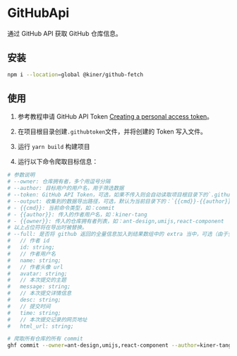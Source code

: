 # GitHubApi

通过 GitHub API 获取 GitHub 仓库信息。

## 安装

```bash
npm i --location=global @kiner/github-fetch
```

## 使用

1. 参考教程申请 GitHub API Token [Creating a personal access token](https://docs.github.com/en/authentication/keeping-your-account-and-data-secure/creating-a-personal-access-token)。

2. 在项目根目录创建`.githubtoken`文件，并将创建的 Token 写入文件。

3. 运行 `yarn build` 构建项目

4. 运行以下命令爬取目标信息：

```bash
# 参数说明
# --owner: 仓库拥有者，多个用逗号分隔
# --author: 目标用户的用户名，用于筛选数据
# --token: GitHub API Token，可选，如果不传入则会自动读取项目根目录下的`.githubtoken`文件
# --output: 收集到的数据导出路径，可选，默认为当前目录下的：`{{cmd}}-{{author}}.json`文件，路径名中可包含以下占位符：
# - {{cmd}}: 当前命令类型，如：commit
# - {{author}}: 传入的作者用户名，如：kiner-tang
# - {{owner}}: 传入的仓库拥有者列表，如：ant-design,umijs,react-component
# 以上占位符将在导出时被替换。
# --full: 是否将 github 返回的全量信息加入到结果数组中的 extra 当中，可选（由于全量信息比较多，如果以下字段能够满足要求，建议不保存全量信息）
#   // 作者 id
#   id: string;
#   // 作者用户名
#   name: string;
#   // 作者头像 url
#   avatar: string;
#   // 本次提交的主题
#   message: string;
#   // 本次提交详情信息
#   desc: string;
#   // 提交时间
#   time: string;
#   // 本次提交记录的网页地址
#   html_url: string;

# 爬取所有仓库的所有 commit
ghf commit --owner=ant-design,umijs,react-component --author=kiner-tang --output=data/{{cmd}}-{{owner}}-{{author}}.json --token=**GithubToken**

```


